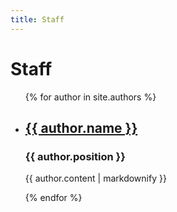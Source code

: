 ```yaml
---
title: Staff
---
```

<h1>Staff</h1>

<ul>
  {% for author in site.authors %}
    <li>
       <h2><a href="{{ author.url }}">{{ author.name }}</a></h2>
      <h3>{{ author.position }}</h3>
      <p>{{ author.content | markdownify }}</p>
    </li>
  {% endfor %}
</ul>

